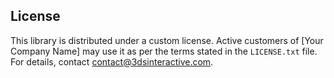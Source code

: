 ## License

This library is distributed under a custom license. Active customers of [Your Company Name] may use it as per the terms stated in the `LICENSE.txt` file. For details, contact contact@3dsinteractive.com.

